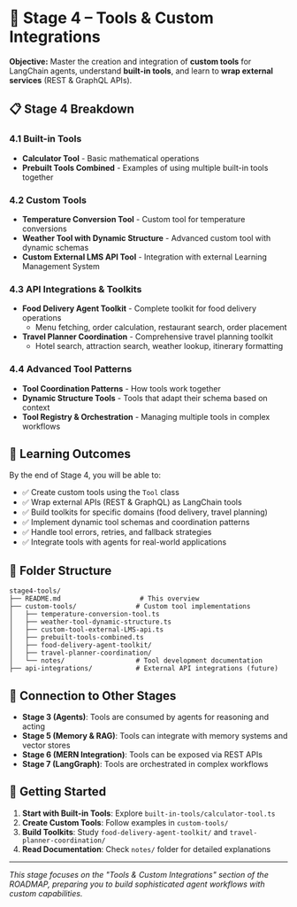 # 🔧 Stage 4 – Tools & Custom Integrations

**Objective:** Master the creation and integration of **custom tools** for LangChain agents, understand **built-in tools**, and learn to **wrap external services** (REST & GraphQL APIs).

## **📋 Stage 4 Breakdown**

### **4.1 Built-in Tools**

- **Calculator Tool** - Basic mathematical operations
- **Prebuilt Tools Combined** - Examples of using multiple built-in tools together

### **4.2 Custom Tools**

- **Temperature Conversion Tool** - Custom tool for temperature conversions
- **Weather Tool with Dynamic Structure** - Advanced custom tool with dynamic schemas
- **Custom External LMS API Tool** - Integration with external Learning Management System

### **4.3 API Integrations & Toolkits**

- **Food Delivery Agent Toolkit** - Complete toolkit for food delivery operations
  - Menu fetching, order calculation, restaurant search, order placement
- **Travel Planner Coordination** - Comprehensive travel planning toolkit
  - Hotel search, attraction search, weather lookup, itinerary formatting

### **4.4 Advanced Tool Patterns**

- **Tool Coordination Patterns** - How tools work together
- **Dynamic Structure Tools** - Tools that adapt their schema based on context
- **Tool Registry & Orchestration** - Managing multiple tools in complex workflows

## **🎯 Learning Outcomes**

By the end of Stage 4, you will be able to:

- ✅ Create custom tools using the `Tool` class
- ✅ Wrap external APIs (REST & GraphQL) as LangChain tools
- ✅ Build toolkits for specific domains (food delivery, travel planning)
- ✅ Implement dynamic tool schemas and coordination patterns
- ✅ Handle tool errors, retries, and fallback strategies
- ✅ Integrate tools with agents for real-world applications

## **📁 Folder Structure**

```
stage4-tools/
├── README.md                    # This overview
├── custom-tools/               # Custom tool implementations
│   ├── temperature-conversion-tool.ts
│   ├── weather-tool-dynamic-structure.ts
│   ├── custom-tool-external-LMS-api.ts
│   ├── prebuilt-tools-combined.ts
│   ├── food-delivery-agent-toolkit/
│   ├── travel-planner-coordination/
│   └── notes/                  # Tool development documentation
├── api-integrations/           # External API integrations (future)
```

## **🔗 Connection to Other Stages**

- **Stage 3 (Agents)**: Tools are consumed by agents for reasoning and acting
- **Stage 5 (Memory & RAG)**: Tools can integrate with memory systems and vector stores
- **Stage 6 (MERN Integration)**: Tools can be exposed via REST APIs
- **Stage 7 (LangGraph)**: Tools are orchestrated in complex workflows

## **🚀 Getting Started**

1. **Start with Built-in Tools**: Explore `built-in-tools/calculator-tool.ts`
2. **Create Custom Tools**: Follow examples in `custom-tools/`
3. **Build Toolkits**: Study `food-delivery-agent-toolkit/` and `travel-planner-coordination/`
4. **Read Documentation**: Check `notes/` folder for detailed explanations

---

_This stage focuses on the "Tools & Custom Integrations" section of the ROADMAP, preparing you to build sophisticated agent workflows with custom capabilities._
